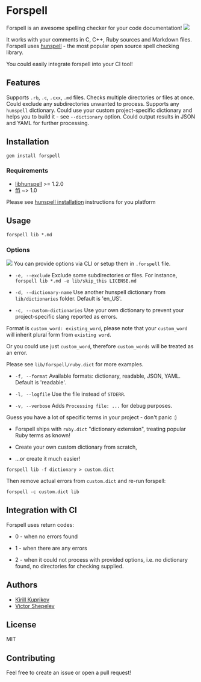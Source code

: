 # Forspell
Forspell is an awesome spelling checker for your code documentation!
![](https://user-images.githubusercontent.com/713419/55152630-d775a600-5161-11e9-9c56-d9fb45d8a3a4.png)

It works with your comments in C, C++, Ruby sources and Markdown files.
Forspell uses [hunspell] - the most popular open source spell checking library.

You could easily integrate forspell into your CI tool!

## Features

Supports `.rb`, `.c`, `.cxx`, `.md` files.
Checks multiple directories or files at once.
Could exclude any subdirectories unwanted to process.
Supports any `hunspell` dictionary.
Could use your custom project-specific dictionary and helps you to build it - see `--dictionary` option.
Could output results in JSON and YAML for further processing.

## Installation

```
gem install forspell
```

### Requirements
* [libhunspell] >= 1.2.0
* [ffi] ~> 1.0

Please see [hunspell installation] instructions for you platform 


## Usage

```
forspell lib *.md
```

### Options
![](https://user-images.githubusercontent.com/713419/55172066-8201bf00-518a-11e9-8305-e228aa53912d.png)
You can provide options via CLI or setup them in `.forspell` file.

* `-e, --exclude`
Exclude some subdirectories or files.
For instance, `forspell lib *.md -e lib/skip_this LICENSE.md`

* `-d, --dictionary-name`
Use another hunspell dictionary from `lib/dictionaries` folder. Default is 'en_US'.

* `-c, --custom-dictionaries`
Use your own dictionary to prevent your project-specific slang reported as errors.

Format is `custom_word: existing_word`, please note that your `custom_word` will inherit plural form from `existing word`.

Or you could use just `custom_word`, therefore `custom_words` will be treated as an error.

Please see `lib/forspell/ruby.dict` for more examples.

* `-f, --format`
Available formats: dictionary, readable, JSON, YAML. Default is 'readable'.

* `-l, --logfile`
Use the file instead of `STDERR`.
* `-v, --verbose`
Adds `Processing file: ...` for debug purposes.

Guess you have a lot of specific terms in your project - don't panic :)

* Forspell ships with `ruby.dict` "dictionary extension", treating popular Ruby terms as known!

* Create your own custom dictionary from scratch,

* ...or create it much easier!
```
forspell lib -f dictionary > custom.dict
```

Then remove actual errors from `custom.dict` and re-run forspell:

```
forspell -c custom.dict lib
```

## Integration with CI

Forspell uses return codes:

* 0 - when no errors found

* 1 - when there are any errors

* 2 - when it could not process with provided options, i.e. no dictionary found, no directories for checking supplied.

## Authors

* [Kirill Kuprikov](https://github.com/kkuprikov)
* [Victor Shepelev](https://github.com/zverok)

## License

MIT

## Contributing

Feel free to create an issue or open a pull request!

[hunspell]: https://en.wikipedia.org/wiki/Hunspell
[hunspell installation]: https://github.com/hunspell/hunspell
[libhunspell]: http://hunspell.sourceforge.net/
[ffi]: https://github.com/ffi/ffi
